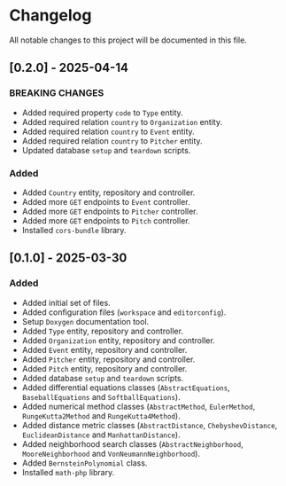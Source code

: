 # Changelog

All notable changes to this project will be documented in this file.

## [0.2.0] - 2025-04-14

### BREAKING CHANGES

- Added required property `code` to `Type` entity.
- Added required relation `country` to `Organization` entity.
- Added required relation `country` to `Event` entity.
- Added required relation `country` to `Pitcher` entity.
- Updated database `setup` and `teardown` scripts.

### Added

- Added `Country` entity, repository and controller.
- Added more `GET` endpoints to `Event` controller.
- Added more `GET` endpoints to `Pitcher` controller.
- Added more `GET` endpoints to `Pitch` controller.
- Installed `cors-bundle` library.

## [0.1.0] - 2025-03-30

### Added

- Added initial set of files.
- Added configuration files (`workspace` and `editorconfig`).
- Setup `Doxygen` documentation tool.
- Added `Type` entity, repository and controller.
- Added `Organization` entity, repository and controller.
- Added `Event` entity, repository and controller.
- Added `Pitcher` entity, repository and controller.
- Added `Pitch` entity, repository and controller.
- Added database `setup` and `teardown` scripts.
- Added differential equations classes (`AbstractEquations`, `BaseballEquations` and `SoftballEquations`).
- Added numerical method classes (`AbstractMethod`, `EulerMethod`, `RungeKutta2Method` and `RungeKutta4Method`).
- Added distance metric classes (`AbstractDistance`, `ChebyshevDistance`, `EuclideanDistance` and `ManhattanDistance`).
- Added neighborhood search classes (`AbstractNeighborhood`, `MooreNeighborhood` and `VonNeumannNeighborhood`).
- Added `BernsteinPolynomial` class.
- Installed `math-php` library.
